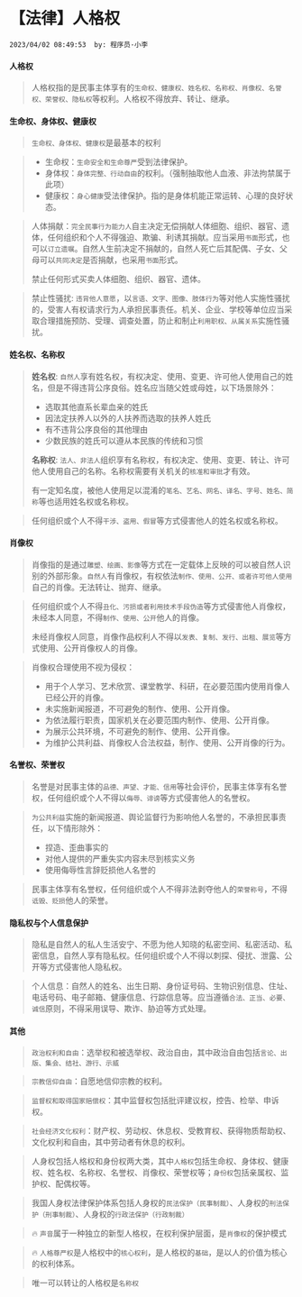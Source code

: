 # 【法律】人格权

`2023/04/02 08:49:53  by: 程序员·小李`

#### 人格权

> 人格权指的是民事主体享有的`生命权、健康权、姓名权、名称权、肖像权、名誉权、荣誉权、隐私权`等权利。人格权不得放弃、转让、继承。


#### 生命权、身体权、健康权

> `生命权、身体权、健康权`是最基本的权利

> * 生命权：`生命安全和生命尊严`受到法律保护。
> * 身体权：`身体完整、行动自由`的权利。（强制抽取他人血液、非法拘禁属于此项）
> * 健康权：`身心健康`受法律保护。指的是身体机能正常运转、心理的良好状态。

> 人体捐献：`完全民事行为能力人`自主决定无偿捐献人体细胞、组织、器官、遗体，任何组织和个人不得强迫、欺骗、利诱其捐献。应当采用`书面`形式，也可以`订立遗嘱`。自然人生前决定不捐献的，自然人死亡后其配偶、子女、父母可以`共同决定`是否捐献，也采用`书面`形式。
>
> 禁止任何形式买卖人体细胞、组织、器官、遗体。

> 禁止性骚扰: `违背他人意愿`，以`言语、文字、图像、肢体行为`等对他人实施性骚扰的，受害人有权请求行为人承担民事责任。机关、企业、学校等单位应当采取合理措施预防、受理、调查处置，防止和制止`利用职权、从属关系`实施性骚扰。


#### 姓名权、名称权

> **姓名权**: `自然人`享有姓名权，有权决定、使用、变更、许可他人使用自己的姓名，但是不得违背公序良俗。姓名应当随父姓或母姓，以下场景除外：
>  * 选取其他直系长辈血亲的姓氏
>  * 因法定扶养人以外的人扶养而选取的扶养人姓氏
>  * 有不违背公序良俗的其他理由
>  * 少数民族的姓氏可以遵从本民族的传统和习惯
>
> **名称权**: `法人、非法人`组织享有名称权，有权决定、使用、变更、转让、许可他人使用自己的名称。名称权需要有关机关的`核准和审批`才有效。
>
> 有一定知名度，被他人使用足以混淆的`笔名、艺名、网名、译名、字号、姓名、简称`等也适用姓名权或名称权。

> 任何组织或个人不得`干涉、盗用、假冒`等方式侵害他人的姓名权或名称权。


#### 肖像权

> 肖像指的是通过`雕塑、绘画、影像`等方式在一定载体上反映的可以被自然人识别的外部形象。`自然人`有肖像权，有权依法`制作、使用、公开、或者许可他人使用`自己的肖像。无法转让、抛弃、继承。

> 任何组织或个人不得`丑化、污损或者利用技术手段伪造`等方式侵害他人肖像权，未经本人同意，不得`制作、使用、公开`他人的肖像。
>
> 未经肖像权人同意，肖像作品权利人不得以`发表、复制、发行、出租、展览`等方式使用、公开肖像权人的肖像。

> 肖像权合理使用不视为侵权：
> * 用于个人学习、艺术欣赏、课堂教学、科研，在必要范围内使用肖像人已经公开的肖像。
> * 未实施新闻报道，不可避免的制作、使用、公开肖像。
> * 为依法履行职责，国家机关在必要范围内制作、使用、公开肖像。
> * 为展示公共环境，不可避免的制作、使用、公开肖像。
> * 为维护公共利益、肖像权人合法权益，制作、使用、公开肖像的行为。


#### 名誉权、荣誉权

> 名誉是对民事主体的`品德、声望、才能、信用`等社会评价，民事主体享有名誉权，任何组织或个人不得以`侮辱、诽谤`等方式侵害他人的名誉权。

> `为公共利益`实施的新闻报道、舆论监督行为影响他人名誉的，不承担民事责任，以下情形除外：
> * 捏造、歪曲事实的
> * 对他人提供的严重失实内容未尽到核实义务
> * 使用侮辱性言辞贬损他人名誉的

> 民事主体享有名誉权，任何组织或个人不得非法剥夺他人的`荣誉称号`，不得`诋毁、贬损`他人的荣誉。


#### 隐私权与个人信息保护

> 隐私是自然人的私人生活安宁、不愿为他人知晓的私密空间、私密活动、私密信息，自然人享有隐私权。任何组织或个人不得以刺探、侵扰、泄露、公开等方式侵害他人隐私权。

> 个人信息：自然人的姓名、出生日期、身份证号码、生物识别信息、住址、电话号码、电子邮箱、健康信息、行踪信息等。应当遵循`合法、正当、必要、诚信`原则，不得采用误导、欺诈、胁迫等方式处理。


#### 其他

> `政治权利和自由`：选举权和被选举权、政治自由，其中政治自由包括`言论、出版、集会、结社、游行、示威`

> `宗教信仰自由`：自愿地信仰宗教的权利。

> `监督权和取得国家赔偿权`：其中监督权包括批评建议权，控告、检举、申诉权。

> `社会经济文化权利`：财产权、劳动权、休息权、受教育权、获得物质帮助权、文化权利和自由，其中劳动者有休息的权利。

> 人身权包括人格权和身份权两大类，其中`人格权`包括生命权、身体权、健康权、姓名权、名称权、名誉权、肖像权、荣誉权等；`身份权`包括亲属权、监护权、配偶权等。

> 我国人身权法律保护体系包括人身权的`民法保护（民事制裁）`、人身权的`刑法保护（刑事制裁）`、人身权的`行政法保护（行政制裁）`

>🔥 `声音`属于一种独立的新型人格权，在权利保护层面，是`肖像权`的保护模式

>🔥 `人格尊严权`是人格权中的`核心权利`，是人格权的`基础`，是以人的价值为核心的权利体系。

> 唯一可以转让的人格权是`名称权`

